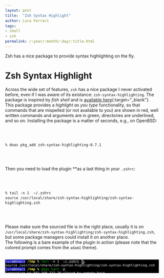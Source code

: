 ```yaml
---
layout: post
title:  "Zsh Syntax Highlight"
author: Luca Ferrari
tags:
- shell
- zsh
permalink: /:year/:month/:day/:title.html
---
```

Zsh has a nice package to provide syntax highlighting on the fly.

# Zsh Syntax Highlight

Across the wide set of features, `zsh` has a nice package I never activated before, even if I was aware of its existance: `zsh-syntax-highlighting`. The package is inspired by *fish shell* and is [available here](https://github.com/zsh-users/zsh-syntax-highlighting){:target="_blank"}.
<br/>
This package provides a *highlight as you type* functionality, so that commands that are mispelled (or not available to you) are shown in red, well written commands and arguments are in green, directories are underlined, and so on.
Installing the package is a matter of seconds, e.g., on OpenBSD:


<br/>
<br/>

``` shell
% doas pkg_add zsh-syntax-highlighting-0.7.1
```
<br/>
<br/>

Then you need to load the plugin **as a last thing in your `.zshrc`:

<br/>
<br/>

``` shell
% tail -n 1  ~/.zshrc
source /usr/local/share/zsh-syntax-highlighting/zsh-syntax-highlighting.zsh
```
<br/>
<br/>

Please make sure the sourced file is in the right place, usually it is on `/usr/local/share/zsh-syntax-highlighting/zsh-syntax-highlighting.zsh`, but some package managers could install it on another place.
<br/>
The following is a bare example of the plugin in action (please note that the colored prompt comes from the `adam1` theme).


<br/>
<center>
<img src="/images/posts/zsh/zsh_syntax_highlight.png" />
</center>
<br/>

